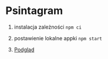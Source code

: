 # Psintagram

1. instalacja zależności `npm ci`

2. postawienie lokalne appki `npm start`

3. [Podgląd](http://localhost:4200)
